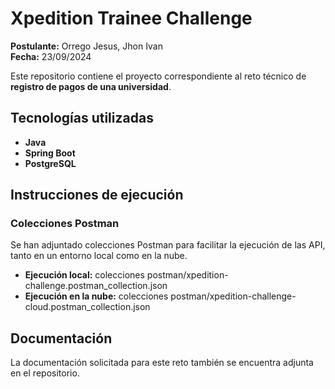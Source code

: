 # Xpedition Trainee Challenge

**Postulante:** Orrego Jesus, Jhon Ivan  
**Fecha:** 23/09/2024

Este repositorio contiene el proyecto correspondiente al reto técnico de **registro de pagos de una universidad**.

## Tecnologías utilizadas
- **Java**
- **Spring Boot**
- **PostgreSQL**

## Instrucciones de ejecución

### Colecciones Postman
Se han adjuntado colecciones Postman para facilitar la ejecución de las API, tanto en un entorno local como en la nube.

- **Ejecución local:** colecciones postman/xpedition-challenge.postman_collection.json
- **Ejecución en la nube:** colecciones postman/xpedition-challenge-cloud.postman_collection.json

## Documentación

La documentación solicitada para este reto también se encuentra adjunta en el repositorio.
